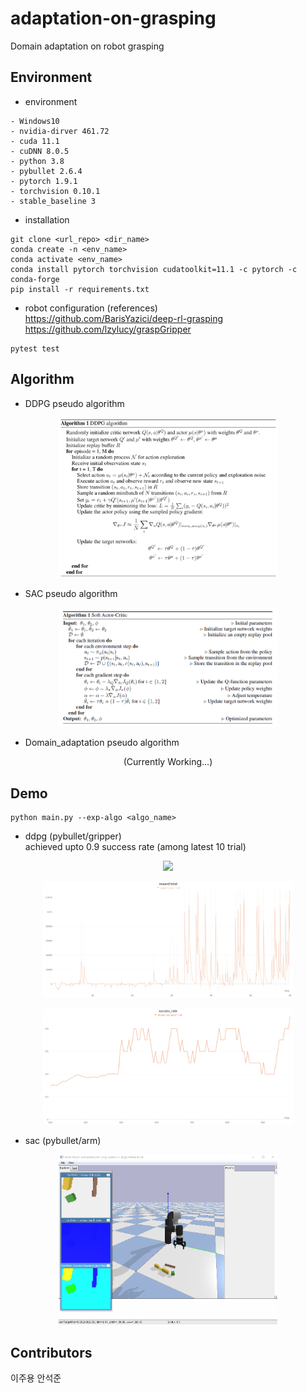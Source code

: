# adaptation-on-grasping
Domain adaptation on robot grasping 


## Environment
- environment
```
- Windows10
- nvidia-dirver 461.72
- cuda 11.1
- cuDNN 8.0.5
- python 3.8
- pybullet 2.6.4
- pytorch 1.9.1
- torchvision 0.10.1
- stable_baseline 3
```
- installation 
```
git clone <url_repo> <dir_name>
conda create -n <env_name> 
conda activate <env_name> 
conda install pytorch torchvision cudatoolkit=11.1 -c pytorch -c conda-forge
pip install -r requirements.txt
```

- robot configuration (references)       
https://github.com/BarisYazici/deep-rl-grasping     
https://github.com/lzylucy/graspGripper

```
pytest test
```

## Algorithm
- DDPG pseudo algorithm
<p align="center">
<img src="demo/ddpg_pseudo.png" width="350px">
</p>

- SAC pseudo algorithm
<p align="center">
<img src="demo/sac_pseudo.png" width="350px">
</p>

- Domain_adaptation pseudo algorithm
<p align="center">
(Currently Working...)
</p>

## Demo 
```
python main.py --exp-algo <algo_name>
```
- ddpg (pybullet/gripper)    
  achieved upto 0.9 success rate (among latest 10 trial)
<p align="center">
<img src="demo/ddpg_grasping.gif" width="350px">
</p>  
<p align="center">
<img src="demo/ddpg_grasping_reward.png" width="400px">
</p>
<p align="center">
<img src="demo/ddpg_grasping_success.png" width="400px">
</p>

- sac (pybullet/arm)    
<p align="center">
<img src="demo/pybullet_arm.PNG" width="350px">
</p>  

## Contributors
이주용 안석준
